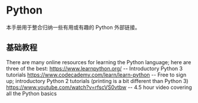 # Python

本手册用于整合归纳一些有用或有趣的 Python 外部链接。

## 基础教程
There are many online resources for learning the Python language; here are three of the best:
https://www.learnpython.org/ -- Introductory Python 3 tutorials
https://www.codecademy.com/learn/learn-python -- Free to sign up; introductory Python 2 tutorials (printing is a bit different than Python 3)
https://www.youtube.com/watch?v=rfscVS0vtbw -- 4.5 hour video covering all the Python basics